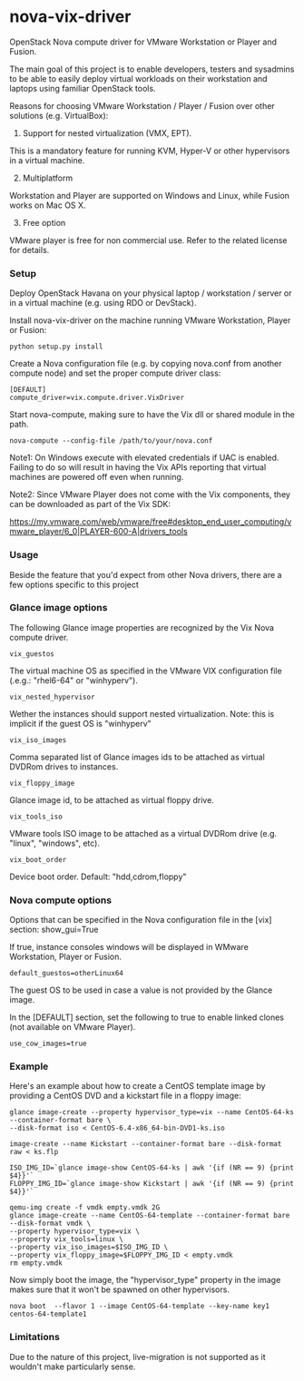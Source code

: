 nova-vix-driver
===============

OpenStack Nova compute driver for VMware Workstation or Player and Fusion. 

The main goal of this project is to enable developers, testers and sysadmins to be able to easily deploy
virtual workloads on their workstation and laptops using familiar OpenStack tools.

Reasons for choosing VMware Workstation / Player / Fusion over other solutions 
(e.g. VirtualBox):


1) Support for nested virtualization (VMX, EPT).

This is a mandatory feature for running KVM, Hyper-V or other hypervisors in a virtual machine. 

2) Multiplatform

Workstation and Player are supported on Windows and Linux, while Fusion works on Mac OS X.

3) Free option

VMware player is free for non commercial use. Refer to the related license for details.


### Setup


Deploy OpenStack Havana on your physical laptop / workstation / server or in 
a virtual machine (e.g. using RDO or DevStack).

Install nova-vix-driver on the machine running VMware Workstation, Player or Fusion:

    python setup.py install

Create a Nova configuration file (e.g. by copying nova.conf from another compute node) and set 
the proper compute driver class:

    [DEFAULT]
    compute_driver=vix.compute.driver.VixDriver
    
Start nova-compute, making sure to have the Vix dll or shared module in the path.

    nova-compute --config-file /path/to/your/nova.conf
    
Note1: On Windows execute with elevated credentials if UAC is enabled. Failing to do so will result in
having the Vix APIs reporting that virtual machines are powered off even when running.

Note2: Since VMware Player does not come with the Vix components, they can be downloaded as part of the
Vix SDK: 

https://my.vmware.com/web/vmware/free#desktop_end_user_computing/vmware_player/6_0|PLAYER-600-A|drivers_tools

    
### Usage


Beside the feature that you'd expect from other Nova drivers, there are a few options specific to this project

### Glance image options

The following Glance image properties are recognized by the Vix Nova compute driver.

    vix_guestos
    
The virtual machine OS as specified in the VMware VIX configuration file (.e.g.: "rhel6-64" or "winhyperv").

    vix_nested_hypervisor
    
Wether the instances should support nested virtualization. Note: this is implicit if the guest OS is "winhyperv"

    vix_iso_images
    
Comma separated list of Glance images ids to be attached as virtual DVDRom drives to instances.

    vix_floppy_image
    
Glance image id, to be attached as virtual floppy drive.

    vix_tools_iso
    
VMware tools ISO image to be attached as a virtual DVDRom drive (e.g. "linux", "windows", etc).

    vix_boot_order
    
Device boot order. Default: "hdd,cdrom,floppy"


### Nova compute options

Options that can be specified in the Nova configuration file in the [vix] section:
    show_gui=True
    
If true, instance consoles windows will be displayed in WMware Workstation, Player or Fusion.

    default_guestos=otherLinux64
    
The guest OS to be used in case a value is not provided by the Glance image.

In the [DEFAULT] section, set the following to true to enable linked clones 
(not available on VMware Player).

    use_cow_images=true


### Example

Here's an example about how to create a CentOS template image by providing a CentOS DVD and a 
kickstart file in a floppy image:

    glance image-create --property hypervisor_type=vix --name CentOS-64-ks --container-format bare \
    --disk-format iso < CentOS-6.4-x86_64-bin-DVD1-ks.iso
    
    image-create --name Kickstart --container-format bare --disk-format raw < ks.flp

    ISO_IMG_ID=`glance image-show CentOS-64-ks | awk '{if (NR == 9) {print $4}}'`
    FLOPPY_IMG_ID=`glance image-show Kickstart | awk '{if (NR == 9) {print $4}}'`
    
    qemu-img create -f vmdk empty.vmdk 2G
    glance image-create --name CentOS-64-template --container-format bare --disk-format vmdk \
    --property hypervisor_type=vix \
    --property vix_tools=linux \
    --property vix_iso_images=$ISO_IMG_ID \
    --property vix_floppy_image=$FLOPPY_IMG_ID < empty.vmdk
    rm empty.vmdk

Now simply boot the image, the "hypervisor_type" property in the image makes sure that it won't be
spawned on other hypervisors.

    nova boot  --flavor 1 --image CentOS-64-template --key-name key1 centos-64-template1


### Limitations

Due to the nature of this project, live-migration is not supported as it wouldn't make particularly sense.



